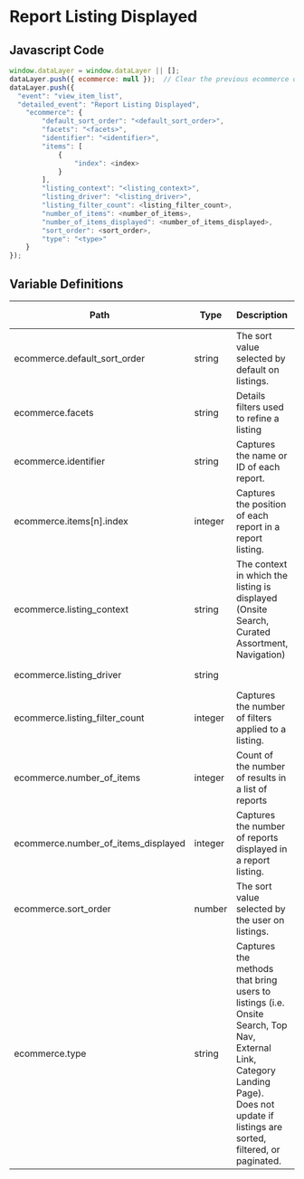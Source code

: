 # Report Listing Displayed

### 

## Javascript Code
```js
window.dataLayer = window.dataLayer || [];
dataLayer.push({ ecommerce: null });  // Clear the previous ecommerce object.
dataLayer.push({
  "event": "view_item_list",
  "detailed_event": "Report Listing Displayed",
    "ecommerce": {
        "default_sort_order": "<default_sort_order>",
        "facets": "<facets>",
        "identifier": "<identifier>",
        "items": [
            {
                "index": <index>
            }
        ],
        "listing_context": "<listing_context>",
        "listing_driver": "<listing_driver>",
        "listing_filter_count": <listing_filter_count>,
        "number_of_items": <number_of_items>,
        "number_of_items_displayed": <number_of_items_displayed>,
        "sort_order": <sort_order>,
        "type": "<type>"
    }
});
```

## Variable Definitions

|Path|Type|Description|Example|Pattern|Min Length|Max Length|Minimum|Maximum|Multiple Of|
| --- | --- | --- | --- | --- | --- | --- | --- | --- | --- |
|ecommerce.default_sort_order|string|The sort value selected by default on listings.|A to Z, Low to High, Newest to Oldest||||0|||
|ecommerce.facets|string|Details filters used to refine a listing|sort\~price ascending\|color\~green\|size\~medium|||||||
|ecommerce.identifier|string|Captures the name or ID of each report.||||||||
|ecommerce.items[n].index|integer|Captures the position of each report in a report listing.|1, 2, 3, 4, 5||||0|||
|ecommerce.listing_context|string|The context in which the listing is displayed \(Onsite Search, Curated Assortment, Navigation\)|Filter Added, Filter Removed, Sort Change, Pagination|||||||
|ecommerce.listing_driver|string||Onsite Search, Curated Assortment, Navigation|||||||
|ecommerce.listing_filter_count|integer|Captures the number of filters applied to a listing.|0, 20, 12||||0|||
|ecommerce.number_of_items|integer|Count of the number of results in a list of reports|1, 21, 111, 166||||0|||
|ecommerce.number_of_items_displayed|integer|Captures the number of reports displayed in a report listing.|10, 20, 30, 40||||0|||
|ecommerce.sort_order|number|The sort value selected by the user on listings.|high-low, low-high, nearest-farthest, a-z, newest-oldest|||||||
|ecommerce.type|string|Captures the methods that bring users to listings \(i.e. Onsite Search, Top Nav, External Link, Category Landing Page\). Does not update if listings are sorted, filtered, or paginated.|Product, Location, Event, Room, Content|||||||




